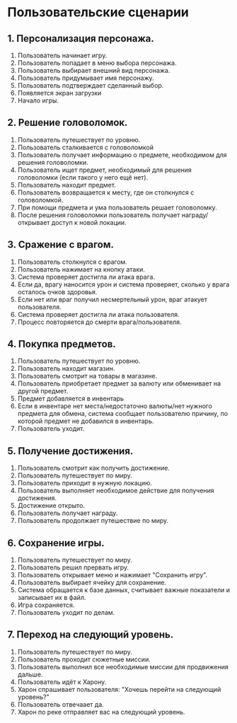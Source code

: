 # Пользовательские сценарии  

## 1. Персонализация персонажа.
  1. Пользователь начинает игру.
  2. Пользователь попадает в меню выбора персонажа.
  3. Пользователь выбирает внешний вид персонажа.
  4. Пользователь придумывает имя персонажу.
  5. Пользователь подтверждает сделанный выбор.
  6. Появляется экран загрузки
  7. Начало игры.
## 2. Решение головоломок.
  1. Пользователь путешествует по уровню.
  2. Пользователь сталкивается с головоломкой
  3. Пользователь получает информацию о предмете, необходимом для решения головоломки.
  4. Пользователь ищет предмет, необходимый для решения головоломки (если такого у него ещё нет).
  5. Пользователь находит предмет.
  6. Пользователь возвращается к месту, где он столкнулся с головоломкой.
  7. При помощи предмета и ума пользователь решает головоломку.
  8. После решения головоломки пользователь получает награду/открывает доступ к новой локации.
## 3. Сражение с врагом.
  1. Пользователь столкнулся с врагом.
  2. Пользователь нажимает на кнопку атаки.
  3. Система проверяет достигла ли атака врага.
  4. Если да, врагу наносится урон и система проверяет, сколько у врага осталось очков здоровья.
  5. Если нет или враг получил несмертельный урон, враг атакует пользователя.
  6. Система проверяет достигла ли атака пользователя.
  7. Процесс повторяется до смерти врага/пользователя.
## 4. Покупка предметов.
  1. Пользователь путешествует по уровню.
  2. Пользователь находит магазин.
  3. Пользователь смотрит на товары в магазине.
  4. Пользователь приобретает предмет за валюту или обменивает на другой предмет.
  5. Предмет добавляется в инвентарь
  6. Если в инвентаре нет места/недостаточно валюты/нет нужного предмета для обмена, система сообщает пользователю причину, по которой   предмет не добавился в инвентарь.
  7. Пользователь уходит.
## 5. Получение достижения.
  1. Пользователь смотрит как получить достижение.
  2. Пользователь путешествует по миру.
  3. Пользователь приходит в нужную локацию.
  4. Пользователь выполняет необходимое действие для получения достижения.
  5. Достижение открыто.
  6. Пользователь получает награду.
  7. Пользователь продолжает путешествие по миру.
## 6. Сохранение игры.
  1. Пользователь путешествует по миру.
  2. Пользователь решил прервать игру.
  3. Пользователь открывает меню и нажимает "Сохранить игру".
  4. Пользователь выбирает ячейку для сохранение.
  5. Система обращается к базе данных, считывает важные показатели и записывает их в файл.
  6. Игра сохраняется.
  7. Пользователь уходит по делам.
## 7. Переход на следующий уровень.
  1. Пользователь путешествует по миру.
  2. Пользователь проходит сюжетные миссии.
  3. Пользователь выполнил все необходимые миссии для продвижения дальше.
  4. Пользователь идёт к Харону.
  5. Харон спрашивает пользователя: "Хочешь перейти на следующий уровень?"
  6. Пользователь отвечаает да.
  7. Харон по реке отправляет вас на следующий уровень.

